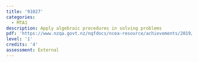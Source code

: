 ```yaml
---
title: '91027'
categories:
  - MTA1
description: Apply algebraic procedures in solving problems
pdf: 'https://www.nzqa.govt.nz/nqfdocs/ncea-resource/achievements/2019/as91027.pdf'
level: '1'
credits: '4'
assessment: External
---
```


